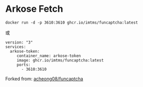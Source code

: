 # Arkose Fetch

```
docker run -d -p 3610:3610 ghcr.io/imtms/funcaptcha:latest
```
或
```
version: "3"
services:
  arkose-token:
     container_name: arkose-token
     image: ghcr.io/imtms/funcaptcha:latest
     ports:
       - 3610:3610
```
Forked from: [acheong08/funcaptcha](https://github.com/acheong08/funcaptcha)
